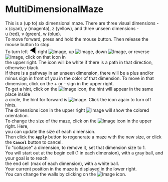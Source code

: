 # MultiDimensionalMaze
This is a (up to) six dimensional maze. There are three visual dimensions -  
x (cyan), y (magenta), z (yellow), and three unseen dimensions -  
u (red), v (green), w (blue).  
To move forward, press and hold the mouse button. Then release the mouse button to stop.  
To turn left <img src="icons/left_no.svg" width="20" height="20">, right ![Image](Icon-pictures.png "icon"), up ![Image](Icon-pictures.png "icon"), down ![Image](Icon-pictures.png "icon"), or reverse ![Image](Icon-pictures.png "icon"), click on that icon in  
the upper right. The icon will be white if there is a path in that direction,  
otherwise black.  
If there is a pathway in an unseen dimension, there will be a plus and/or  
minus sign in front of you in the color of that dimension. To move in that  
dimension, click on the + or - sign in the upper right.  
To get a hint, click on the ![Image](Icon-pictures.png "icon") icon, the hint will appear in the same place inside  
a circle, the hint for forward is ![Image](Icon-pictures.png "icon"). Click the icon again to turn off hints.  
The dimensions icon in the upper right ![Image](Icon-pictures.png "icon") will show the colored orientation.  
To change the size of the maze, click on the ![Image](Icon-pictures.png "icon") icon in the upper right. Here,  
you can update the size of each dimension.  
Then click the **`Apply`** button to regenerate a maze with the new size, or click  
the **`Cancel`** button to cancel.  
To "collapse" a dimension, to remove it, set that dimension size to 1.  
You will start out at the begin cell (1 in each dimension), with a gray ball, and your goal is to reach  
the end cell (max of each dimension), with a white ball.  
Your current position in the maze is displayed in the lower right.  
You can change the walls by clicking on the ![Image](Icon-pictures.png "icon") icon.  
